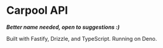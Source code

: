 # Carpool API
***Better name needed, open to suggestions :)***

Built with Fastify, Drizzle, and TypeScript.
Running on Deno.
